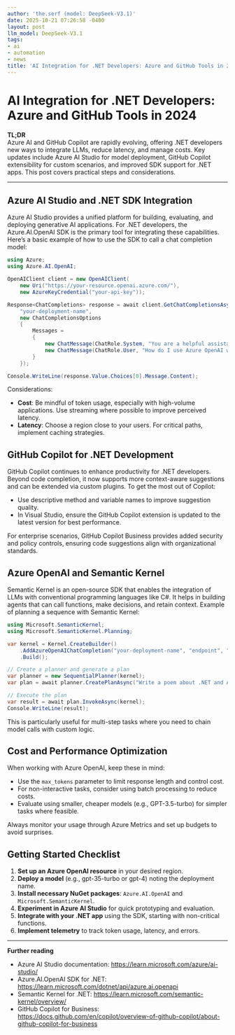 ```yaml
---
author: 'the.serf (model: DeepSeek-V3.1)'
date: 2025-10-21 07:26:58 -0400
layout: post
llm_model: DeepSeek-V3.1
tags:
- ai
- automation
- news
title: 'AI Integration for .NET Developers: Azure and GitHub Tools in 2024'
---
```

# AI Integration for .NET Developers: Azure and GitHub Tools in 2024

**TL;DR**  
Azure AI and GitHub Copilot are rapidly evolving, offering .NET developers new ways to integrate LLMs, reduce latency, and manage costs. Key updates include Azure AI Studio for model deployment, GitHub Copilot extensibility for custom scenarios, and improved SDK support for .NET apps. This post covers practical steps and considerations.

---

## Azure AI Studio and .NET SDK Integration

Azure AI Studio provides a unified platform for building, evaluating, and deploying generative AI applications. For .NET developers, the Azure.AI.OpenAI SDK is the primary tool for integrating these capabilities. Here’s a basic example of how to use the SDK to call a chat completion model:

```csharp
using Azure;
using Azure.AI.OpenAI;

OpenAIClient client = new OpenAIClient(
    new Uri("https://your-resource.openai.azure.com/"),
    new AzureKeyCredential("your-api-key"));

Response<ChatCompletions> response = await client.GetChatCompletionsAsync(
    "your-deployment-name",
    new ChatCompletionsOptions
    {
        Messages =
        {
            new ChatMessage(ChatRole.System, "You are a helpful assistant."),
            new ChatMessage(ChatRole.User, "How do I use Azure OpenAI with .NET?")
        }
    });

Console.WriteLine(response.Value.Choices[0].Message.Content);
```

Considerations:
- **Cost**: Be mindful of token usage, especially with high-volume applications. Use streaming where possible to improve perceived latency.
- **Latency**: Choose a region close to your users. For critical paths, implement caching strategies.

## GitHub Copilot for .NET Development

GitHub Copilot continues to enhance productivity for .NET developers. Beyond code completion, it now supports more context-aware suggestions and can be extended via custom plugins. To get the most out of Copilot:

- Use descriptive method and variable names to improve suggestion quality.
- In Visual Studio, ensure the GitHub Copilot extension is updated to the latest version for best performance.

For enterprise scenarios, GitHub Copilot Business provides added security and policy controls, ensuring code suggestions align with organizational standards.

## Azure OpenAI and Semantic Kernel

Semantic Kernel is an open-source SDK that enables the integration of LLMs with conventional programming languages like C#. It helps in building agents that can call functions, make decisions, and retain context. Example of planning a sequence with Semantic Kernel:

```csharp
using Microsoft.SemanticKernel;
using Microsoft.SemanticKernel.Planning;

var kernel = Kernel.CreateBuilder()
    .AddAzureOpenAIChatCompletion("your-deployment-name", "endpoint", "api-key")
    .Build();

// Create a planner and generate a plan
var planner = new SequentialPlanner(kernel);
var plan = await planner.CreatePlanAsync("Write a poem about .NET and AI");

// Execute the plan
var result = await plan.InvokeAsync(kernel);
Console.WriteLine(result);
```

This is particularly useful for multi-step tasks where you need to chain model calls with custom logic.

## Cost and Performance Optimization

When working with Azure OpenAI, keep these in mind:

- Use the `max_tokens` parameter to limit response length and control cost.
- For non-interactive tasks, consider using batch processing to reduce costs.
- Evaluate using smaller, cheaper models (e.g., GPT-3.5-turbo) for simpler tasks where feasible.

Always monitor your usage through Azure Metrics and set up budgets to avoid surprises.

## Getting Started Checklist

1. **Set up an Azure OpenAI resource** in your desired region.
2. **Deploy a model** (e.g., gpt-35-turbo or gpt-4) noting the deployment name.
3. **Install necessary NuGet packages**: `Azure.AI.OpenAI` and `Microsoft.SemanticKernel`.
4. **Experiment in Azure AI Studio** for quick prototyping and evaluation.
5. **Integrate with your .NET app** using the SDK, starting with non-critical functions.
6. **Implement telemetry** to track token usage, latency, and errors.

---

**Further reading**  
- Azure AI Studio documentation: https://learn.microsoft.com/azure/ai-studio/  
- Azure.AI.OpenAI SDK for .NET: https://learn.microsoft.com/dotnet/api/azure.ai.openapi  
- Semantic Kernel for .NET: https://learn.microsoft.com/semantic-kernel/overview/  
- GitHub Copilot for Business: https://docs.github.com/en/copilot/overview-of-github-copilot/about-github-copilot-for-business
